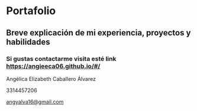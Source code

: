 # Portafolio 

## Breve explicación de mi experiencia, proyectos y habilidades 

### Si gustas contactarme visita esté link https://angieeca06.github.io/#/

Angélica Elizabeth Caballero Álvarez 

3314457206

angyalva16@gmail.com